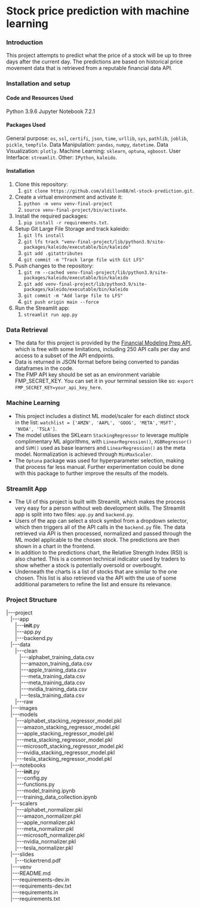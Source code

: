 # Stock price prediction with machine learning 

### Introduction
This project attempts to predict what the price of a stock will be up to three days after the current day. The predictions are based on historical price movement data that is retrieved from a reputable financial data API.

### Installation and setup

#### Code and Resources Used
Python 3.9.6
Jupyter Notebook 7.2.1

#### Packages Used
General purpose: `os`, `ssl`, `certifi`, `json`, `time`, `urllib`, `sys`, `pathlib`, `joblib`, `pickle`, `tempfile`. 
Data Manipulation: `pandas`, `numpy`, `datetime`. 
Data Visualization: `plotly`. 
Machine Learning: `sklearn`, `optuna`, `xgboost`. 
User Interface: `streamlit`. 
Other: `IPython`, `kaleido`. 

#### Installation
1. Clone this repository:
	1. `git clone https://github.com/aldillon88/ml-stock-prediction.git`.
2. Create a virtual environment and activate it:
	1. `python -m venv venv-final-project`
	2. `source venv-final-project/bin/activate`.
3. Install the required packages:
	1. `pip install -r requirements.txt`.
4. Setup Git Large File Storage and track kaleido:
	1. `git lfs install`
	2. `git lfs track "venv-final-project/lib/python3.9/site-packages/kaleido/executable/bin/kaleido"`
	3. `git add .gitattributes`
	4. `git commit -m "Track large file with Git LFS"`
5. Push changes to the repository:
	1. `git rm --cached venv-final-project/lib/python3.9/site-packages/kaleido/executable/bin/kaleido`
	2. `git add venv-final-project/lib/python3.9/site-packages/kaleido/executable/bin/kaleido`
	3. `git commit -m "Add large file to LFS"`
	4. `git push origin main --force`
6. Run the Streamlit app:
	1. `streamlit run app.py`

### Data Retrieval
* The data for this project is provided by the [Financial Modeling Prep API](https://site.financialmodelingprep.com/), which is free with some limitations, including 250 API calls per day and access to a subset of the API endpoints.
* Data is returned in JSON format before being converted to pandas dataframes in the code.
* The FMP API key should be set as an environment variable FMP_SECRET_KEY. You can set it in your terminal session like so: `export FMP_SECRET_KEY=your_api_key_here`.

### Machine Learning
* This project includes a distinct ML model/scaler for each distinct stock in the list: `watchlist = ['AMZN', 'AAPL', 'GOOG', 'META','MSFT', 'NVDA', 'TSLA']`.
* The model utilises the SKLearn `StackingRegressor` to leverage multiple complimentary ML algorithms, with `LinearRegression()`, `XGBRegressor()` and `SVM()` used as base learners and `LinearRegression()` as the meta model. Normalization is achieved through `MinMaxScaler`.
* The `Optuna` package was used for hyperparameter selection, making that process far less manual. Further experimentation could be done with this package to further improve the results of the models.

### Streamlit App
* The UI of this project is built with Streamlit, which makes the process very easy for a person without web development skills. The Streamlit app is split into two files: `app.py` and `backend.py`.
* Users of the app can select a stock symbol from a dropdown selector, which then triggers all of the API calls in the `backend.py` file. The data retrieved via API is then processed, normalized and passed through the ML model applicable to the chosen stock. The predictions are then shown in a chart in the frontend.
* In addition to the predictions chart, the Relative Strength Index (RSI) is also charted. This is a common technical indicator used by traders to show whether a stock is potentially oversold or overbought.
* Underneath the charts is a list of stocks that are similar to the one chosen. This list is also retrieved via the API with the use of some additional parameters to refine the list and ensure its relevance.

### Project Structure
|---project\
&nbsp;&nbsp;&nbsp;|---app\
&nbsp;&nbsp;&nbsp;&nbsp;&nbsp;&nbsp;|---__init__.py\
&nbsp;&nbsp;&nbsp;&nbsp;&nbsp;&nbsp;|---app.py\
&nbsp;&nbsp;&nbsp;&nbsp;&nbsp;&nbsp;|---backend.py\
&nbsp;&nbsp;&nbsp;|---data\
&nbsp;&nbsp;&nbsp;&nbsp;&nbsp;&nbsp;|---clean\
&nbsp;&nbsp;&nbsp;&nbsp;&nbsp;&nbsp;&nbsp;&nbsp;&nbsp;|---alphabet_training_data.csv\
&nbsp;&nbsp;&nbsp;&nbsp;&nbsp;&nbsp;&nbsp;&nbsp;&nbsp;|---amazon_training_data.csv\
&nbsp;&nbsp;&nbsp;&nbsp;&nbsp;&nbsp;&nbsp;&nbsp;&nbsp;|---apple_training_data.csv\
&nbsp;&nbsp;&nbsp;&nbsp;&nbsp;&nbsp;&nbsp;&nbsp;&nbsp;|---meta_training_data.csv\
&nbsp;&nbsp;&nbsp;&nbsp;&nbsp;&nbsp;&nbsp;&nbsp;&nbsp;|---meta_training_data.csv\
&nbsp;&nbsp;&nbsp;&nbsp;&nbsp;&nbsp;&nbsp;&nbsp;&nbsp;|---nvidia_training_data.csv\
&nbsp;&nbsp;&nbsp;&nbsp;&nbsp;&nbsp;&nbsp;&nbsp;&nbsp;|---tesla_training_data.csv\
&nbsp;&nbsp;&nbsp;&nbsp;&nbsp;&nbsp;|---raw\
&nbsp;&nbsp;&nbsp;|---images\
&nbsp;&nbsp;&nbsp;|---models\
&nbsp;&nbsp;&nbsp;&nbsp;&nbsp;&nbsp;|---alphabet_stacking_regressor_model.pkl\
&nbsp;&nbsp;&nbsp;&nbsp;&nbsp;&nbsp;|---amazon_stacking_regressor_model.pkl\
&nbsp;&nbsp;&nbsp;&nbsp;&nbsp;&nbsp;|---apple_stacking_regressor_model.pkl\
&nbsp;&nbsp;&nbsp;&nbsp;&nbsp;&nbsp;|---meta_stacking_regressor_model.pkl\
&nbsp;&nbsp;&nbsp;&nbsp;&nbsp;&nbsp;|---microsoft_stacking_regressor_model.pkl\
&nbsp;&nbsp;&nbsp;&nbsp;&nbsp;&nbsp;|---nvidia_stacking_regressor_model.pkl\
&nbsp;&nbsp;&nbsp;&nbsp;&nbsp;&nbsp;|---tesla_stacking_regressor_model.pkl\
&nbsp;&nbsp;&nbsp;|---notebooks\
&nbsp;&nbsp;&nbsp;&nbsp;&nbsp;&nbsp;|---__init__.py\
&nbsp;&nbsp;&nbsp;&nbsp;&nbsp;&nbsp;|---config.py\
&nbsp;&nbsp;&nbsp;&nbsp;&nbsp;&nbsp;|---functions.py\
&nbsp;&nbsp;&nbsp;&nbsp;&nbsp;&nbsp;|---model_training.ipynb\
&nbsp;&nbsp;&nbsp;&nbsp;&nbsp;&nbsp;|---training_data_collection.ipynb\
&nbsp;&nbsp;&nbsp;|---scalers\
&nbsp;&nbsp;&nbsp;&nbsp;&nbsp;&nbsp;|---alphabet_normalizer.pkl\
&nbsp;&nbsp;&nbsp;&nbsp;&nbsp;&nbsp;|---amazon_normalizer.pkl\
&nbsp;&nbsp;&nbsp;&nbsp;&nbsp;&nbsp;|---apple_normalizer.pkl\
&nbsp;&nbsp;&nbsp;&nbsp;&nbsp;&nbsp;|---meta_normalizer.pkl\
&nbsp;&nbsp;&nbsp;&nbsp;&nbsp;&nbsp;|---microsoft_normalizer.pkl\
&nbsp;&nbsp;&nbsp;&nbsp;&nbsp;&nbsp;|---nvidia_normalizer.pkl\
&nbsp;&nbsp;&nbsp;&nbsp;&nbsp;&nbsp;|---tesla_normalizer.pkl\
&nbsp;&nbsp;&nbsp;|---slides\
&nbsp;&nbsp;&nbsp;&nbsp;&nbsp;&nbsp;|---tickertrend.pdf\
&nbsp;&nbsp;&nbsp;|---venv\
&nbsp;&nbsp;&nbsp;|---README.md\
&nbsp;&nbsp;&nbsp;|---requirements-dev.in\
&nbsp;&nbsp;&nbsp;|---requirements-dev.txt\
&nbsp;&nbsp;&nbsp;|---requirements.in\
&nbsp;&nbsp;&nbsp;|---requirements.txt


